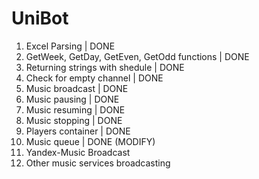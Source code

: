 # UniBot

1. Excel Parsing                              | DONE
2. GetWeek, GetDay, GetEven, GetOdd functions | DONE
3. Returning strings with shedule             | DONE
4. Check for empty channel                    | DONE
5. Music broadcast                            | DONE
6. Music pausing                              | DONE
7. Music resuming                             | DONE
8. Music stopping                             | DONE
9. Players container                          | DONE
10. Music queue                               | DONE (MODIFY)
11. Yandex-Music Broadcast
12. Other music services broadcasting